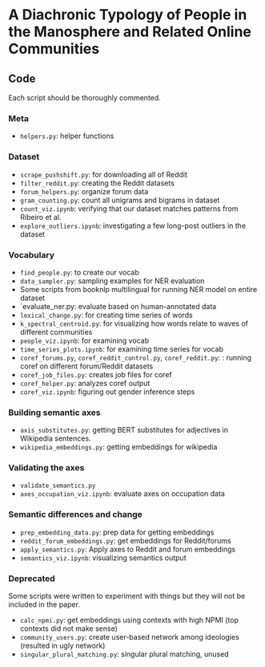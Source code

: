 # A Diachronic Typology of People in the Manosphere and Related Online Communities

## Code

Each script should be thoroughly commented.

### Meta
- `helpers.py`: helper functions

### Dataset
- `scrape_pushshift.py`: for downloading all of Reddit
- `filter_reddit.py`: creating the Reddit datasets
- `forum_helpers.py`: organize forum data 
- `gram_counting.py`: count all unigrams and bigrams in dataset 
- `count_viz.ipynb`: verifying that our dataset matches patterns from Ribeiro et al.
- `explore_outliers.ipynb`: investigating a few long-post outliers in the dataset 

### Vocabulary

- `find_people.py`: to create our vocab
- `data_sampler.py`: sampling examples for NER evaluation
- Some scripts from booknlp multilingual for running NER model on entire dataset 
- `evaluate_ner.py: evaluate based on human-annotated data
- `lexical_change.py`: for creating time series of words 
- `k_spectral_centroid.py`: for visualizing how words relate to waves of different communities 
- `people_viz.ipynb`: for examining vocab
- `time_series_plots.ipynb`: for examining time series for vocab
- `coref_forums.py`, `coref_reddit_control.py`, `coref_reddit.py`: : running coref on different forum/Reddit datasets
- `coref_job_files.py`: creates job files for coref 
- `coref_helper.py`: analyzes coref output 
- `coref_viz.ipynb`: figuring out gender inference steps

### Building semantic axes

- `axis_substitutes.py`: getting BERT substitutes for adjectives in Wikipedia sentences.
- `wikipedia_embeddings.py`: getting embeddings for wikipedia 

### Validating the axes 

- `validate_semantics.py`
- `axes_occupation_viz.ipynb`: evaluate axes on occupation data

### Semantic differences and change 

- `prep_embedding_data.py`: prep data for getting embeddings 
- `reddit_forum_embeddings.py`: get embeddings for Reddit/forums
- `apply_semantics.py`: Apply axes to Reddit and forum embeddings 
- `semantics_viz.ipynb`: visualizing semantics output 

### Deprecated
Some scripts were written to experiment with things but they will not be included in the paper. 
- `calc_npmi.py`: get embeddings using contexts with high NPMI (top contexts did not make sense)
- `community_users.py`: create user-based network among ideologies (resulted in ugly network)
- `singular_plural_matching.py`: singular plural matching, unused
